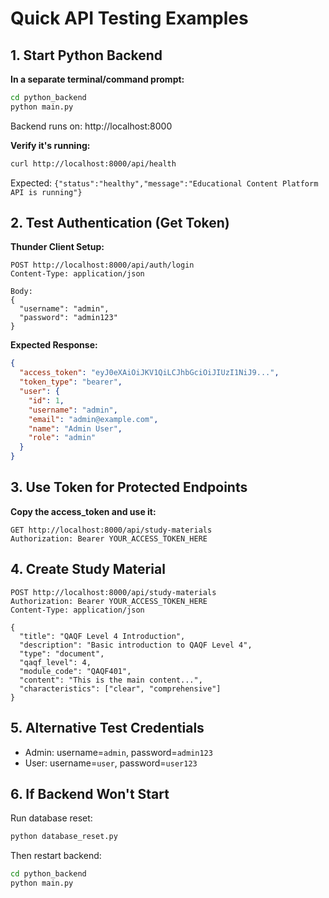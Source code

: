 # Quick API Testing Examples

## 1. Start Python Backend
**In a separate terminal/command prompt:**
```bash
cd python_backend
python main.py
```
Backend runs on: http://localhost:8000

**Verify it's running:**
```bash
curl http://localhost:8000/api/health
```
Expected: `{"status":"healthy","message":"Educational Content Platform API is running"}`

## 2. Test Authentication (Get Token)

**Thunder Client Setup:**
```
POST http://localhost:8000/api/auth/login
Content-Type: application/json

Body:
{
  "username": "admin",
  "password": "admin123"
}
```

**Expected Response:**
```json
{
  "access_token": "eyJ0eXAiOiJKV1QiLCJhbGciOiJIUzI1NiJ9...",
  "token_type": "bearer",
  "user": {
    "id": 1,
    "username": "admin",
    "email": "admin@example.com",
    "name": "Admin User",
    "role": "admin"
  }
}
```

## 3. Use Token for Protected Endpoints

**Copy the access_token and use it:**
```
GET http://localhost:8000/api/study-materials
Authorization: Bearer YOUR_ACCESS_TOKEN_HERE
```

## 4. Create Study Material
```
POST http://localhost:8000/api/study-materials
Authorization: Bearer YOUR_ACCESS_TOKEN_HERE
Content-Type: application/json

{
  "title": "QAQF Level 4 Introduction",
  "description": "Basic introduction to QAQF Level 4",
  "type": "document",
  "qaqf_level": 4,
  "module_code": "QAQF401",
  "content": "This is the main content...",
  "characteristics": ["clear", "comprehensive"]
}
```

## 5. Alternative Test Credentials
- Admin: username=`admin`, password=`admin123`
- User: username=`user`, password=`user123`

## 6. If Backend Won't Start
Run database reset:
```bash
python database_reset.py
```

Then restart backend:
```bash
cd python_backend
python main.py
```